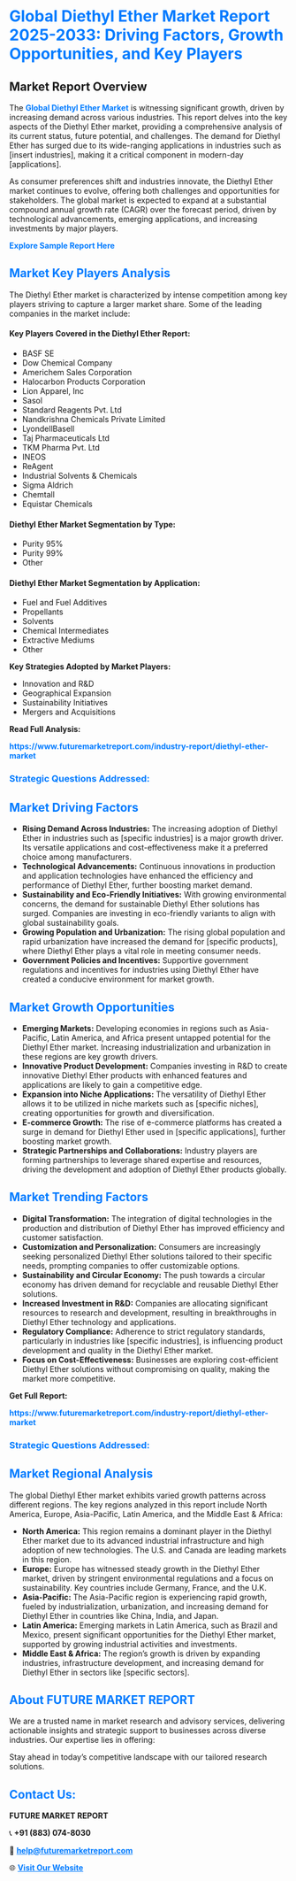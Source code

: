 <h1 style="color: #007BFF;">Global Diethyl Ether Market Report 2025-2033: Driving Factors, Growth Opportunities, and Key Players</h1>

<section id="overview">
<h2>Market Report Overview</h2>
<p>The <a href="https://www.futuremarketreport.com/industry-report/diethyl-ether-market" style="color: #007BFF; text-decoration: none;"><strong>Global Diethyl Ether Market</strong></a> is witnessing significant growth, driven by increasing demand across various industries. This report delves into the key aspects of the Diethyl Ether market, providing a comprehensive analysis of its current status, future potential, and challenges. The demand for Diethyl Ether has surged due to its wide-ranging applications in industries such as [insert industries], making it a critical component in modern-day [applications].</p>
<p>As consumer preferences shift and industries innovate, the Diethyl Ether market continues to evolve, offering both challenges and opportunities for stakeholders. The global market is expected to expand at a substantial compound annual growth rate (CAGR) over the forecast period, driven by technological advancements, emerging applications, and increasing investments by major players.</p>
</section>

<section id="overview">
<p><a href="https://www.futuremarketreport.com/request-sample/reportId=90808" style="color: #007BFF; text-decoration: none;"><strong>Explore Sample Report Here</strong></a></p>
</section>

<section id="key-players">
<h2 style="color: #007BFF;">Market Key Players Analysis</h2>
<p>The Diethyl Ether market is characterized by intense competition among key players striving to capture a larger market share. Some of the leading companies in the market include:</p>
<h4>Key Players Covered in the Diethyl Ether Report:</h4>
<ul><li>BASF SE</li><li>Dow Chemical Company</li><li>Americhem Sales Corporation</li><li>Halocarbon Products Corporation</li><li>Lion Apparel, Inc</li><li>Sasol</li><li>Standard Reagents Pvt. Ltd</li><li>Nandkrishna Chemicals Private Limited</li><li>LyondellBasell</li><li>Taj Pharmaceuticals Ltd</li><li>TKM Pharma Pvt. Ltd</li><li>INEOS</li><li>ReAgent</li><li>Industrial Solvents &amp; Chemicals</li><li>Sigma Aldrich</li><li>Chemtall</li><li>Equistar Chemicals</li></ul>
<h4>Diethyl Ether Market Segmentation by Type:</h4>
<ul><li>Purity 95%</li><li>Purity 99%</li><li>Other</li></ul>

<h4>Diethyl Ether Market Segmentation by Application:</h4>
<ul><li>Fuel and Fuel Additives</li><li>Propellants</li><li>Solvents</li><li>Chemical Intermediates</li><li>Extractive Mediums</li><li>Other</li></ul>
<p><strong>Key Strategies Adopted by Market Players:</strong></p>
<ul>
<li>Innovation and R&D</li>
<li>Geographical Expansion</li>
<li>Sustainability Initiatives</li>
<li>Mergers and Acquisitions</li>
</ul>
</section>

<section>
<p><strong>Read Full Analysis: </strong></p><a href="https://www.futuremarketreport.com/industry-report/diethyl-ether-market" style="color: #007BFF; text-decoration: none;"><strong>https://www.futuremarketreport.com/industry-report/diethyl-ether-market</strong></a>
<h3 style="color: #007BFF;">Strategic Questions Addressed:</h3>
</section>

<section id="driving-factors">
<h2 style="color: #007BFF;">Market Driving Factors</h2>
<ul>
<li><strong>Rising Demand Across Industries:</strong> The increasing adoption of Diethyl Ether in industries such as [specific industries] is a major growth driver. Its versatile applications and cost-effectiveness make it a preferred choice among manufacturers.</li>
<li><strong>Technological Advancements:</strong> Continuous innovations in production and application technologies have enhanced the efficiency and performance of Diethyl Ether, further boosting market demand.</li>
<li><strong>Sustainability and Eco-Friendly Initiatives:</strong> With growing environmental concerns, the demand for sustainable Diethyl Ether solutions has surged. Companies are investing in eco-friendly variants to align with global sustainability goals.</li>
<li><strong>Growing Population and Urbanization:</strong> The rising global population and rapid urbanization have increased the demand for [specific products], where Diethyl Ether plays a vital role in meeting consumer needs.</li>
<li><strong>Government Policies and Incentives:</strong> Supportive government regulations and incentives for industries using Diethyl Ether have created a conducive environment for market growth.</li>
</ul>
</section>

<section id="growth-opportunities">
<h2 style="color: #007BFF;">Market Growth Opportunities</h2>
<ul>
<li><strong>Emerging Markets:</strong> Developing economies in regions such as Asia-Pacific, Latin America, and Africa present untapped potential for the Diethyl Ether market. Increasing industrialization and urbanization in these regions are key growth drivers.</li>
<li><strong>Innovative Product Development:</strong> Companies investing in R&D to create innovative Diethyl Ether products with enhanced features and applications are likely to gain a competitive edge.</li>
<li><strong>Expansion into Niche Applications:</strong> The versatility of Diethyl Ether allows it to be utilized in niche markets such as [specific niches], creating opportunities for growth and diversification.</li>
<li><strong>E-commerce Growth:</strong> The rise of e-commerce platforms has created a surge in demand for Diethyl Ether used in [specific applications], further boosting market growth.</li>
<li><strong>Strategic Partnerships and Collaborations:</strong> Industry players are forming partnerships to leverage shared expertise and resources, driving the development and adoption of Diethyl Ether products globally.</li>
</ul>
</section>

<section id="trending-factors">
<h2 style="color: #007BFF;">Market Trending Factors</h2>
<ul>
<li><strong>Digital Transformation:</strong> The integration of digital technologies in the production and distribution of Diethyl Ether has improved efficiency and customer satisfaction.</li>
<li><strong>Customization and Personalization:</strong> Consumers are increasingly seeking personalized Diethyl Ether solutions tailored to their specific needs, prompting companies to offer customizable options.</li>
<li><strong>Sustainability and Circular Economy:</strong> The push towards a circular economy has driven demand for recyclable and reusable Diethyl Ether solutions.</li>
<li><strong>Increased Investment in R&D:</strong> Companies are allocating significant resources to research and development, resulting in breakthroughs in Diethyl Ether technology and applications.</li>
<li><strong>Regulatory Compliance:</strong> Adherence to strict regulatory standards, particularly in industries like [specific industries], is influencing product development and quality in the Diethyl Ether market.</li>
<li><strong>Focus on Cost-Effectiveness:</strong> Businesses are exploring cost-efficient Diethyl Ether solutions without compromising on quality, making the market more competitive.</li>
</ul>
</section>

<section>
<p><strong>Get Full Report: </strong></p><a href="https://www.futuremarketreport.com/industry-report/diethyl-ether-market" style="color: #007BFF; text-decoration: none;"><strong>https://www.futuremarketreport.com/industry-report/diethyl-ether-market</strong></a>
<h3 style="color: #007BFF;">Strategic Questions Addressed:</h3>
</section>


<section id="regional-analysis">
<h2 style="color: #007BFF;">Market Regional Analysis</h2>
<p>The global Diethyl Ether market exhibits varied growth patterns across different regions. The key regions analyzed in this report include North America, Europe, Asia-Pacific, Latin America, and the Middle East & Africa:</p>
<ul>
<li><strong>North America:</strong> This region remains a dominant player in the Diethyl Ether market due to its advanced industrial infrastructure and high adoption of new technologies. The U.S. and Canada are leading markets in this region.</li>
<li><strong>Europe:</strong> Europe has witnessed steady growth in the Diethyl Ether market, driven by stringent environmental regulations and a focus on sustainability. Key countries include Germany, France, and the U.K.</li>
<li><strong>Asia-Pacific:</strong> The Asia-Pacific region is experiencing rapid growth, fueled by industrialization, urbanization, and increasing demand for Diethyl Ether in countries like China, India, and Japan.</li>
<li><strong>Latin America:</strong> Emerging markets in Latin America, such as Brazil and Mexico, present significant opportunities for the Diethyl Ether market, supported by growing industrial activities and investments.</li>
<li><strong>Middle East & Africa:</strong> The region’s growth is driven by expanding industries, infrastructure development, and increasing demand for Diethyl Ether in sectors like [specific sectors].</li>
</ul>
</section>

<footer>
<h2 style="color: #007BFF;">About FUTURE MARKET REPORT</h2>
<p>We are a trusted name in market research and advisory services, delivering actionable insights and strategic support to businesses across diverse industries. Our expertise lies in offering:</p>

<p>Stay ahead in today’s competitive landscape with our tailored research solutions.</p>

<h2 style="color: #007BFF;">Contact Us:</h2>
<p><strong>FUTURE MARKET REPORT</strong></p>
<p>📞 <strong>+91 (883) 074-8030</strong></p>
<p>📧 <strong><a href="mailto:help@futuremarketreport.com" style="color: #007BFF;">help@futuremarketreport.com</a></strong></p>
<p>🌐 <strong><a href="https://www.futuremarketreport.com/" style="color: #007BFF;">Visit Our Website</a></strong></p>
</footer>